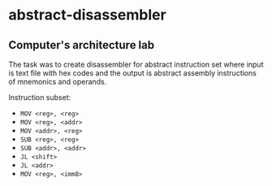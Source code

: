 # abstract-disassembler
## Computer's architecture lab
The task was to create disassembler for abstract instruction set where input is text file with hex codes and the output is abstract assembly instructions of mnemonics and operands.

Instruction subset:
- `MOV <reg>, <reg>`
- `MOV <reg>, <addr>`
- `MOV <addr>, <reg>`
- `SUB <reg>, <reg>`
- `SUB <addr>, <addr>`
- `JL <shift>`
- `JL <addr>`
- `MOV <reg>, <imm8>`
